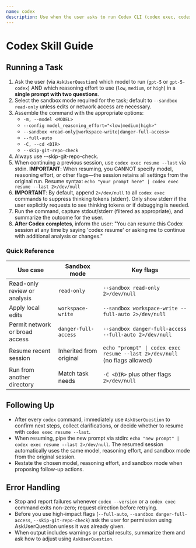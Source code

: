 ```yaml
---
name: codex
description: Use when the user asks to run Codex CLI (codex exec, codex resume) or references OpenAI Codex for code analysis, refactoring, or automated editing
---
```


# Codex Skill Guide

## Running a Task
1. Ask the user (via `AskUserQuestion`) which model to run (`gpt-5` or `gpt-5-codex`) AND which reasoning effort to use (`low`, `medium`, or `high`) in a **single prompt with two questions**.
2. Select the sandbox mode required for the task; default to `--sandbox read-only` unless edits or network access are necessary.
3. Assemble the command with the appropriate options:
   - `-m, --model <MODEL>`
   - `--config model_reasoning_effort="<low|medium|high>"`
   - `--sandbox <read-only|workspace-write|danger-full-access>`
   - `--full-auto`
   - `-C, --cd <DIR>`
   - `--skip-git-repo-check`
3. Always use --skip-git-repo-check.
4. When continuing a previous session, use `codex exec resume --last` via stdin. **IMPORTANT**: When resuming, you CANNOT specify model, reasoning effort, or other flags—the session retains all settings from the original run. Resume syntax: `echo "your prompt here" | codex exec resume --last 2>/dev/null`
5. **IMPORTANT**: By default, append `2>/dev/null` to all `codex exec` commands to suppress thinking tokens (stderr). Only show stderr if the user explicitly requests to see thinking tokens or if debugging is needed.
6. Run the command, capture stdout/stderr (filtered as appropriate), and summarize the outcome for the user.
7. **After Codex completes**, inform the user: "You can resume this Codex session at any time by saying 'codex resume' or asking me to continue with additional analysis or changes."

### Quick Reference
| Use case | Sandbox mode | Key flags |
| --- | --- | --- |
| Read-only review or analysis | `read-only` | `--sandbox read-only 2>/dev/null` |
| Apply local edits | `workspace-write` | `--sandbox workspace-write --full-auto 2>/dev/null` |
| Permit network or broad access | `danger-full-access` | `--sandbox danger-full-access --full-auto 2>/dev/null` |
| Resume recent session | Inherited from original | `echo "prompt" \| codex exec resume --last 2>/dev/null` (no flags allowed) |
| Run from another directory | Match task needs | `-C <DIR>` plus other flags `2>/dev/null` |

## Following Up
- After every `codex` command, immediately use `AskUserQuestion` to confirm next steps, collect clarifications, or decide whether to resume with `codex exec resume --last`.
- When resuming, pipe the new prompt via stdin: `echo "new prompt" | codex exec resume --last 2>/dev/null`. The resumed session automatically uses the same model, reasoning effort, and sandbox mode from the original session.
- Restate the chosen model, reasoning effort, and sandbox mode when proposing follow-up actions.

## Error Handling
- Stop and report failures whenever `codex --version` or a `codex exec` command exits non-zero; request direction before retrying.
- Before you use high-impact flags (`--full-auto`, `--sandbox danger-full-access`, `--skip-git-repo-check`) ask the user for permission using AskUserQuestion unless it was already given.
- When output includes warnings or partial results, summarize them and ask how to adjust using `AskUserQuestion`.

